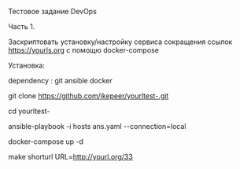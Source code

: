 Тестовое задание DevOps

Часть 1.

Заскриптовать установку/настройку сервиса сокращения ссылок https://yourls.org с помощю docker-compose

Установка:

dependency : git ansible docker

git clone  https://github.com/jkepeer/yourltest-.git

cd yourltest-

ansible-playbook -i hosts  ans.yaml --connection=local

docker-compose up -d

make shorturl URL=http://yourl.org/33

